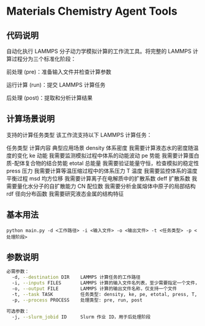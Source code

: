 # Materials Chemistry  Agent Tools
## 代码说明
自动化执行 LAMMPS 分子动力学模拟计算的工作流工具。将完整的 LAMMPS 计算过程分为三个标准化阶段：

前处理 (pre)：准备输入文件并检查计算参数

运行计算 (run)：提交 LAMMPS 计算任务

后处理 (post)：提取和分析计算结果

## 计算场景说明
支持的计算任务类型
该工作流支持以下 LAMMPS 计算任务：

任务类型	计算内容	典型应用场景
density	体系密度	我需要计算液态水的密度随温度的变化
ke	动能	我需要监测模拟过程中体系的动能波动
pe	势能	我需要计算蛋白质-配体复合物的结合势能
etotal	总能量	我需要验证能量守恒，检查模拟的稳定性
press	压力	我需要计算等温压缩过程中的体系压力
T	温度	我需要监控体系的温度平衡过程
msd	均方位移	我需要计算离子在电解质中的扩散系数
deff	扩散系数	我需要量化水分子的自扩散能力
CN	配位数	我需要分析金属熔体中原子的局部结构
rdf	径向分布函数	我需要研究液态金属的结构特征

## 基本用法
```
python main.py -d <工作路径> -i <输入文件> -o <输出文件> -t <任务类型> -p <处理阶段>
```

## 参数说明
```bash
必需参数：
  -d, --destination DIR    LAMMPS 计算任务的工作路径
  -i, --inputs FILES       LAMMPS 计算的输入文件名列表，至少需要指定一个文件，并需提前放置于destination DIR
  -o, --output FILE        LAMMPS 计算的输出文件名称，仅支持一个文件
  -t, --task TASK          任务类型: density, ke, pe, etotal, press, T, msd, deff, CN, rdf
  -p, --process PROCESS    处理类型: pre, run, post

可选参数：
  -j, --slurm_jobid ID     Slurm 作业 ID，用于后处理阶段
```
